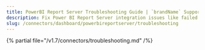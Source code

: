 ```yaml
---
title: PowerBI Report Server Troubleshooting Guide | `brandName` Support
description: Fix Power BI Report Server integration issues like failed authentication, metadata extraction gaps, or visualization syncing.
slug: /connectors/dashboard/powerbireportserver/troubleshooting
---
```


{% partial file="/v1.7/connectors/troubleshooting.md" /%}
